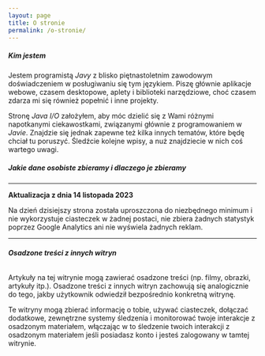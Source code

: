 ```yaml
---
layout: page
title: O stronie
permalink: /o-stronie/
---
```


##### **Kim jestem**

Jestem programistą *Javy* z blisko piętnastoletnim zawodowym doświadczeniem w posługiwaniu się tym językiem. Piszę głównie aplikacje webowe, czasem desktopowe, aplety i biblioteki narzędziowe, choć czasem zdarza mi się również popełnić i inne projekty.

Stronę *Java I/O* założyłem, aby móc dzielić się z Wami różnymi napotkanymi ciekawostkami, związanymi głównie z programowaniem w *Javie*. Znajdzie się jednak zapewne też kilka innych tematów, które będę chciał tu poruszyć. Śledźcie kolejne wpisy, a nuż znajdziecie w nich coś wartego uwagi.


##### **Jakie dane osobiste zbieramy i dlaczego je zbieramy**

---
**Aktualizacja z dnia 14 listopada 2023**

Na dzień dzisiejszy strona została uproszczona do niezbędnego minimum i nie wykorzystuje ciasteczek w żadnej postaci, nie zbiera żadnych statystyk poprzez Google Analytics ani nie wyświela żadnych reklam.

---

<!-- #### Komentarze

Kiedy odwiedzający witrynę zostawia komentarz, zbieramy dane widoczne w formularzu komentowania, jak i adres IP odwiedzającego oraz podpis jego przeglądarki jako pomoc przy wykrywaniu spamu.

Zanonimizowany ciąg znaków stworzony na podstawie twojego adresu email (tak zwany hash) może zostać przesłany do usługi Gravatar w celu sprawdzenia czy jej używasz. Polityka prywatności usługi Gravatar jest dostępna tutaj: [https://automattic.com/privacy/](https://automattic.com/privacy/). Po zatwierdzeniu komentarza twój obrazek profilowy jest widoczny publicznie w kontekście twojego komentarza.


#### Media

Jeśli jesteś zarejestrowanym użytkownikiem i wgrywasz na witrynę obrazki, powinieneś unikać przesyłania obrazków z tagami EXIF lokalizacji. Odwiedzający stronę mogą pobrać i odczytać pełne dane lokalizacyjne z obrazków w witrynie.


#### Formularze kontaktowe


#### Ciasteczka

Jeśli zostawisz na naszej witrynie komentarz, będziesz mógł wybrać opcję zapisu twojej nazwy, adresu email i adresu strony internetowej w ciasteczkach, dzięki którym podczas pisania kolejnych komentarzy powyższe informacje będą już dogodnie uzupełnione. Te ciasteczka wygasają po roku.

Jeśli masz konto i zalogujesz się na tej witrynie, utworzymy tymczasowe ciasteczko na potrzeby sprawdzenia czy twoja przeglądarka akceptuje ciasteczka. To ciasteczko nie zawiera żadnych danych osobistych i zostanie wyrzucone kiedy zamkniesz przeglądarkę.

Podczas logowania tworzymy dodatkowo kilka ciasteczek potrzebnych do zapisu twoich informacji logowania oraz wybranych opcji ekranu. Ciasteczka logowania wygasają po dwóch dniach, a opcji ekranu po roku. Jeśli zaznaczysz opcję „Pamiętaj mnie”, logowanie wygaśnie po dwóch tygodniach. Jeśli wylogujesz się ze swojego konta, ciasteczka logowania zostaną usunięte.

Jeśli zmodyfikujesz albo opublikujesz artykuł, w twojej przeglądarce zostanie zapisane dodatkowe ciasteczko. To ciasteczko nie zawiera żadnych danych osobistych, wskazując po prostu na identyfikator przed chwilą edytowanego artykułu. Wygasa ono po 1 dniu. -->


###### **Osadzone treści z innych witryn**

Artykuły na tej witrynie mogą zawierać osadzone treści (np. filmy, obrazki, artykuły itp.). Osadzone treści z innych witryn zachowują się analogicznie do tego, jakby użytkownik odwiedził bezpośrednio konkretną witrynę.

Te witryny mogą zbierać informację o tobie, używać ciasteczek, dołączać dodatkowe, zewnętrzne systemy śledzenia i monitorować twoje interakcje z osadzonym materiałem, włączając w to śledzenie twoich interakcji z osadzonym materiałem jeśli posiadasz konto i jesteś zalogowany w tamtej witrynie.


<!-- #### Analiza statystyk

Wykorzystuję zanonimizowane dane do analizy ruchu interntetowego na poniższej stronie przy użyciu Google Analytics oraz dostarczania reklam poprzez Google Ads. -->


<!-- ### Z kim dzielimy się danymi

Dane zebrane podczas wizyt na poniższej stronie nie są udostępniane firmom trzecim.


### Jak długo przechowujemy twoje dane

Jeśli zostawisz komentarz, jego treść i metadane będą przechowywane przez czas nieokreślony. Dzięki temu jesteśmy w stanie rozpoznawać i zatwierdzać kolejne komentarze automatycznie, bez wysyłania ich do każdorazowej moderacji.

Dla użytkowników którzy zarejestrowali się na naszej stronie internetowej (jeśli tacy są), przechowujemy również informacje osobiste wprowadzone w profilu. Każdy użytkownik może dokonać wglądu, korekty albo skasować swoje informacje osobiste w dowolnej chwili (nie licząc nazwy użytkownika, której nie można zmienić). Administratorzy strony również mogą przeglądać i modyfikować te informacje.


### Jakie masz prawa do swoich danych

Jeśli masz konto użytkownika albo dodałeś komentarze w tej witrynie, możesz zażądać dostarczenia pliku z wyeksportowanym kompletem twoich danych osobistych będących w naszym posiadaniu, w tym całość tych dostarczonych przez ciebie. Możesz również zażądać usunięcia przez nas całości twoich danych osobistych w naszym posiadaniu. Nie dotyczy to żadnych danych które jesteśmy zobligowani zachować ze względów administracyjnych, prawnych albo bezpieczeństwa.


### Gdzie przesyłamy dane

Komentarze gości mogą być sprawdzane za pomocą automatycznej usługi wykrywania spamu. -->
